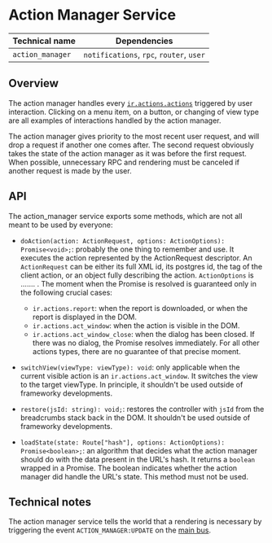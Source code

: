 # Action Manager Service

| Technical name   | Dependencies                             |
| ---------------- | ---------------------------------------- |
| `action_manager` | `notifications`, `rpc`, `router`, `user` |

## Overview

The action manager handles every [`ir.actions.actions`](https://www.odoo.com/documentation/14.0/reference/actions.html) triggered by user interaction.
Clicking on a menu item, on a button, or changing of view type are all examples of
interactions handled by the action manager.

The action manager gives priority to the most recent user request, and will drop
a request if another one comes after. The second request obviously takes the state
of the action manager as it was before the first request. When possible, unnecessary RPC
and rendering must be canceled if another request is made by the user.

## API

The action_manager service exports some methods, which are not all meant to be used by everyone:

- `doAction(action: ActionRequest, options: ActionOptions): Promise<void>;`: probably the one thing to remember and use. It executes the action represented by the ActionRequest descriptor. An `ActionRequest` can be either its full XML id, its postgres id, the tag of the client action, or an object fully describing the action. `ActionOptions` is ....... . The moment when the Promise is resolved is guaranteed only in the following crucial cases:

  - `ir.actions.report`: when the report is downloaded, or when the report is displayed in the DOM.
  - `ir.actions.act_window`: when the action is visible in the DOM.
  - `ir.actions.act_window_close`: when the dialog has been closed. If there was no dialog, the Promise resolves immediately.
    For all other actions types, there are no guarantee of that precise moment.

- `switchView(viewType: viewType): void`: only applicable when the current visible action is an `ir.actions.act_window`. It switches the view to the target viewType. In principle, it shouldn't be used outside of frameworky developments.

- `restore(jsId: string): void;`: restores the controller with `jsId` from the breadcrumbs stack back in the DOM. It shouldn't be used outside of frameworky developments.

- `loadState(state: Route["hash"], options: ActionOptions): Promise<boolean>;`: an algorithm that decides what the action manager should do with the data present in the URL's hash. It returns a `boolean` wrapped in a Promise. The boolean indicates whether the action manager did handle the URL's state. This method must not be used.

## Technical notes

The action manager service tells the world that a rendering is necessary by triggering the
event `ACTION_MANAGER:UPDATE` on the [main bus](./../bus.md).

